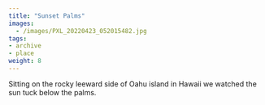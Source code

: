 ```yaml
---
title: "Sunset Palms"
images:
  - /images/PXL_20220423_052015482.jpg
tags:
- archive
- place
weight: 8
---
```


Sitting on the rocky leeward side of Oahu island in Hawaii we watched the sun tuck below the palms.